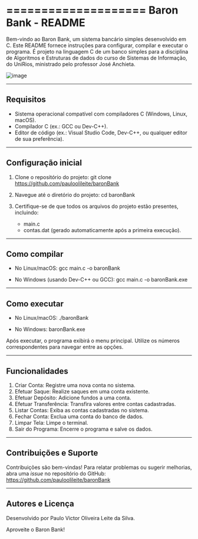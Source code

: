 ====================
Baron Bank - README
====================

Bem-vindo ao Baron Bank, um sistema bancário simples desenvolvido em C. Este README fornece instruções para configurar, compilar e executar o programa. É projeto na linguagem C de um banco simples para a disciplina de Algoritmos e Estruturas de dados do curso de Sistemas de Informação, do UniRios, ministrado pelo professor José Anchieta.


![image](https://github.com/user-attachments/assets/4f8624ab-f54a-44aa-8cd4-95adfe04eb20)


------------
Requisitos
------------
- Sistema operacional compatível com compiladores C (Windows, Linux, macOS).
- Compilador C (ex.: GCC ou Dev-C++).
- Editor de código (ex.: Visual Studio Code, Dev-C++, ou qualquer editor de sua preferência).

-------------------
Configuração inicial
-------------------
1. Clone o repositório do projeto:
   git clone https://github.com/pauloolileite/baronBank

2. Navegue até o diretório do projeto:
   cd baronBank

3. Certifique-se de que todos os arquivos do projeto estão presentes, incluindo:
   - main.c
   - contas.dat (gerado automaticamente após a primeira execução).

----------------
Como compilar
----------------
- No Linux/macOS:
  gcc main.c -o baronBank
  
- No Windows (usando Dev-C++ ou GCC):
  gcc main.c -o baronBank.exe

-----------------
Como executar
-----------------
- No Linux/macOS:
  ./baronBank

- No Windows:
  baronBank.exe

Após executar, o programa exibirá o menu principal. Utilize os números correspondentes para navegar entre as opções.

---------------
Funcionalidades
---------------
1. Criar Conta: Registre uma nova conta no sistema.
2. Efetuar Saque: Realize saques em uma conta existente.
3. Efetuar Depósito: Adicione fundos a uma conta.
4. Efetuar Transferência: Transfira valores entre contas cadastradas.
5. Listar Contas: Exiba as contas cadastradas no sistema.
6. Fechar Conta: Exclua uma conta do banco de dados.
7. Limpar Tela: Limpe o terminal.
8. Sair do Programa: Encerre o programa e salve os dados.

---------------------
Contribuições e Suporte
---------------------
Contribuições são bem-vindas! Para relatar problemas ou sugerir melhorias, abra uma *issue* no repositório do GitHub: 
https://github.com/pauloolileite/baronBank

-----------------------
Autores e Licença
-----------------------
Desenvolvido por Paulo Victor Oliveira Leite da Silva.

Aproveite o Baron Bank!
